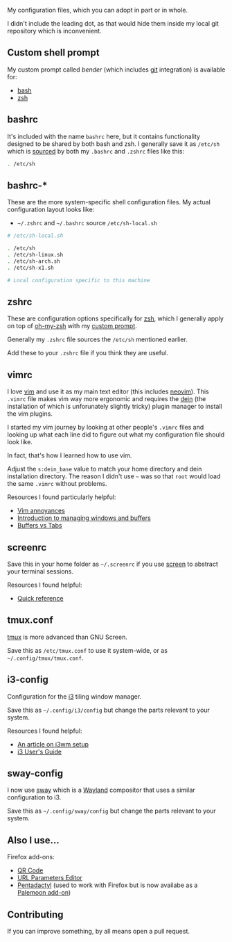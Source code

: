 My configuration files, which you can adopt in part or in whole.

I didn't include the leading dot, as that would hide them inside my local git repository which is inconvenient.

## Custom shell prompt

My custom prompt called *bender* (which includes [git](https://git-scm.com) integration) is available for:

- [bash](https://gist.github.com/specious/8244801)
- [zsh](https://github.com/specious/bender)

## bashrc

It's included with the name `bashrc` here, but it contains functionality designed to be shared by both bash and zsh. I generally save it as `/etc/sh` which is [sourced](https://www.gnu.org/software/bash/manual/html_node/Bash-Builtins.html#index-source) by both my `.bashrc` and `.zshrc` files like this:

```sh
. /etc/sh
```

## bashrc-*

These are the more system-specific shell configuration files. My actual configuration layout looks like:

- `~/.zshrc` and `~/.bashrc` source `/etc/sh-local.sh`

```sh
# /etc/sh-local.sh

. /etc/sh
. /etc/sh-linux.sh
. /etc/sh-arch.sh
. /etc/sh-x1.sh

# Local configuration specific to this machine
```

## zshrc

These are configuration options specifically for [zsh](https://en.wikipedia.org/wiki/Z_shell), which I generally apply on top of [oh-my-zsh](https://ohmyz.sh/) with my [custom prompt](https://github.com/specious/bender).

Generally my `.zshrc` file sources the `/etc/sh` mentioned earlier.

Add these to your `.zshrc` file if you think they are useful.

## vimrc

I love [vim](https://www.vim.org) and use it as my main text editor (this includes [neovim](https://neovim.io)). This `.vimrc` file makes vim way more ergonomic and requires the [dein](https://github.com/Shougo/dein.vim) (the installation of which is unforunately slightly tricky) plugin manager to install the vim plugins.

I started my vim journey by looking at other people's `.vimrc` files and looking up what each line did to figure out what my configuration file should look like.

In fact, that's how I learned how to use vim.

Adjust the `s:dein_base` value to match your home directory and dein installation directory. The reason I didn't use `~` was so that `root` would load the same `.vimrc` without problems.

Resources I found particularly helpful:

- [Vim annoyances](https://sanctum.geek.nz/arabesque/vim-annoyances/)
- [Introduction to managing windows and buffers](https://thevaluable.dev/vim-intermediate/)
- [Buffers vs Tabs](https://joshldavis.com/2014/04/05/vim-tab-madness-buffers-vs-tabs/)

## screenrc

Save this in your home folder as `~/.screenrc` if you use [screen](https://www.gnu.org/software/screen/) to abstract your terminal sessions.

Resources I found helpful:

- [Quick reference](https://gist.github.com/kapitanluffy/656f3eb879b408b1d8a7fee0b6952216)

## tmux.conf

[tmux](https://github.com/tmux/tmux) is more advanced than GNU Screen.

Save this as `/etc/tmux.conf` to use it system-wide, or as `~/.config/tmux/tmux.conf`.

## i3-config

Configuration for the [i3](https://i3wm.org) tiling window manager.

Save this as `~/.config/i3/config` but change the parts relevant to your system.

Resources I found helpful:

- [An article on i3wm setup](https://tildeho.me/windowmanager-setup/)
- [i3 User's Guide](https://i3wm.org/docs/userguide.html)

## sway-config

I now use [sway](https://swaywm.org) which is a [Wayland](https://wayland.freedesktop.org) compositor that uses a similar configuration to i3.

Save this as `~/.config/sway/config` but change the parts relevant to your system.

## Also I use...

Firefox add-ons:
- [QR Code](https://addons.mozilla.org/en-US/firefox/addon/qr-code-address-bar/)
- [URL Parameters Editor](https://addons.mozilla.org/en-US/firefox/addon/url-parameters-editor/)
- [Pentadactyl](http://bug.5digits.org/pentadactyl/) (used to work with Firefox but is now availabe as a [Palemoon add-on](https://addons.palemoon.org/addon/pentadactyl-community/))

## Contributing

If you can improve something, by all means open a pull request.

